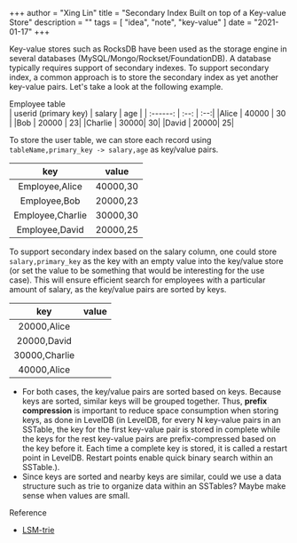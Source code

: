+++
author = "Xing Lin"
title = "Secondary Index Built on top of a Key-value Store"
description = ""
tags = [
    "idea", "note", "key-value"
]
date = "2021-01-17"
+++

Key-value stores such as RocksDB have been used as the storage engine in several databases (MySQL/Mongo/Rockset/FoundationDB). A database typically requires support of secondary indexes. To support secondary index, a common approach is to store the secondary index as yet another key-value pairs. Let's take a look at the following example. 

Employee table  
| userid (primary key) | salary | age |
| :------: | :--: | :--:|
|Alice | 40000 | 30 |
|Bob | 20000 | 23|
|Charlie | 30000| 30|
|David | 20000| 25|


To store the user table, we can store each record using `tableName,primary_key -> salary,age` as key/value pairs.

| key | value |
| :------: | :--:|
| Employee,Alice| 40000,30 |
| Employee,Bob| 20000,23 |
| Employee,Charlie| 30000,30|
| Employee,David| 20000,25|


To support secondary index based on the salary column, one could store `salary,primary_key` as the key with an empty value into the key/value store (or set the value to be something that would be interesting for the use case). This will ensure efficient search for employees with a particular amount of salary, as the key/value pairs are sorted by keys.

| key | value |
| :------: | :--:|
| 20000,Alice| |
| 20000,David| |
| 30000,Charlie| |
| 40000,Alice| |

* For both cases, the key/value pairs are sorted based on keys. Because keys are sorted, similar keys will be grouped together. Thus, **prefix compression**  is important to reduce space consumption when storing keys, as done in LevelDB (in LevelDB, for every N key-value pairs in an SSTable, the key for the first key-value pair is stored in complete while the keys for the rest key-value pairs are prefix-compressed based on the key before it. Each time a complete key is stored, it is called a restart point in LevelDB. Restart points enable quick binary search within an SSTable.). 
* Since keys are sorted and nearby keys are similar, could we use a data structure such as trie to organize data within an SSTables? Maybe make sense when values are small. 

Reference
* [LSM-trie][lsm-trie]

[lsm-trie]: http://ranger.uta.edu/~sjiang/pubs/papers/wu15-lsm-trie.pdf